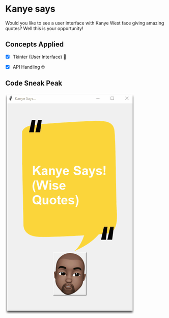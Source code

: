 # Kanye says
Would you like to see a user interface with Kanye West face giving amazing quotes? Well this is your opportunity!

## Concepts Applied
- [x] Tkinter (User Interface) 🎨
  
- [x] API Handling 🤓

## Code Sneak Peak
 ![image](image.gif)